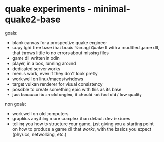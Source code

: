 # quake experiments - minimal-quake2-base

goals:
- blank canvas for a prospective quake engineer
- copyright free base that boots Yamagi Quake II with a modified game dll, that throws little to no errors about missing files
- game dll written in odin
- player, in a box, running around
- dedicated server works
- menus work, even if they don't look pretty
- work well on linux/macos/windows
- target vulkan renderer for visual consistency
- possible to create something epic with this as its base
- just because its an old engine, it should not feel old / low quality

non goals:
- work well on old computers
- graphics anything more complex than default dev textures
- telling you how to structure your game, just giving you a starting point on how to produce a game dll that _works_, with the basics you expect (physics, networking, etc.)

